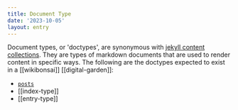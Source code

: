 ```yaml
---
title: Document Type
date: '2023-10-05'
layout: entry
---
```


Document types, or 'doctypes', are synonymous with [jekyll content collections](https://jekyllrb.com/docs/collections/). They are types of markdown documents that are used to render content in specific ways. The following are the doctypes expected to exist in a [[wikibonsai]] [[digital-garden]]:

- [`posts`](https://www.11ty.dev/docs/collections/#a-blog-example)
- [[index-type]]
- [[entry-type]]
